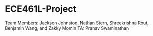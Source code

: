 # ECE461L-Project
Team Members: Jackson Johnston, Nathan Stern, Shreekrishna Rout, Benjamin Wang, and Zakky Momin
TA: Pranav Swaminathan
